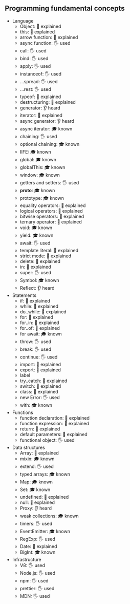 ## Programming fundamental concepts

- Language
  - Object: 🙋 explained
  - this: 🙋 explained
  - arrow function: 🙋 explained
  - async function: 🖐️ used
  - call: 🖐️ used
  - bind: 🖐️ used
  - apply: 🖐️ used
  - instanceof: 🖐️ used
  - ...spread: 🖐️ used
  - ...rest: 🖐️ used
  - typeof: 🙋 explained
  - destructuring: 🙋 explained
  - generator: 👂 heard
  - iterator: 🙋 explained
  - async generator: 👂 heard
  - async iterator: 🎓 known
  - chaining: 🖐️ used
  - optional chaining: 🎓 known
  - IIFE: 🎓 known
  - global: 🎓 known
  - globalThis: 🎓 known
  - window: 🎓 known
  - getters and setters: 🖐️ used
  - __proto__: 🎓 known
  - prototype: 🎓 known
  - equality operators: 🙋 explained
  - logical operators: 🙋 explained
  - bitwise operators: 🙋 explained
  - ternary operator: 🙋 explained
  - void: 🎓 known
  - yield: 🎓 known
  - await: 🖐️ used
  - template literal: 🙋 explained
  - strict mode: 🙋 explained
  - delete: 🙋 explained
  - in: 🙋 explained
  - super: 🖐️ used
  - Symbol: 🎓 known
  - Reflect: 👂 heard
- Statements
  - if: 🙋 explained
  - while: 🙋 explained
  - do..while: 🙋 explained
  - for: 🙋 explained
  - for..in: 🙋 explained
  - for..of: 🙋 explained
  - for await: 🎓 known
  - throw: 🖐️ used
  - break: 🖐️ used
  - continue: 🖐️ used
  - import: 🙋 explained
  - export: 🙋 explained
  - label
  - try..catch: 🙋 explained
  - switch: 🙋 explained
  - class: 🙋 explained
  - new Error: 🖐️ used
  - with: 🎓 known
- Functions
  - function declaration: 🙋 explained
  - function expression: 🙋 explained
  - return: 🙋 explained
  - default parameters: 🙋 explained
  - functional object: 🖐️ used
- Data structures
  - Array: 🙋 explained
  - mixin: 🎓 known
  - extend: 🖐️ used
  - typed arrays: 🎓 known
  - Map: 🎓 known
  - Set: 🎓 known
  - undefined: 🙋 explained
  - null: 🙋 explained
  - Proxy: 👂 heard
  - weak collections: 🎓 known
  - timers: 🖐️ used
  - EventEmitter: 🎓 known
  - RegExp: 🖐️ used
  - Date: 🙋 explained
  - BigInt: 🎓 known
- Infrastructure
  - V8: 🖐️ used
  - Node.js: 🖐️ used
  - npm: 🖐️ used
  - prettier: 🖐️ used
  - MDN: 🖐️ used
